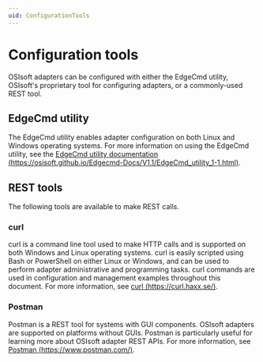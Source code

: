 ```yaml
---
uid: ConfigurationTools
---
```


# Configuration tools

OSIsoft adapters can be configured with either the EdgeCmd utility, OSIsoft's proprietary tool for configuring adapters, or a commonly-used REST tool.

## EdgeCmd utility

The EdgeCmd utility enables adapter configuration on both Linux and Windows operating systems. For more information on using the EdgeCmd utility, see the [EdgeCmd utility documentation (https://osisoft.github.io/Edgecmd-Docs/V1.1/EdgeCmd_utility_1-1.html)](https://osisoft.github.io/Edgecmd-Docs/V1.1/EdgeCmd_utility_1-1.html).

## REST tools

The following tools are available to make REST calls.

### curl

curl is a command line tool used to make HTTP calls and is supported on both Windows and Linux operating systems. curl is easily scripted using Bash or PowerShell on either Linux or Windows, and can be used to perform adapter administrative and programming tasks. curl commands are used in configuration and management examples throughout this document. For more information, see [curl (https://curl.haxx.se/)](https://curl.haxx.se/).

### Postman

Postman is a REST tool for systems with GUI components. OSIsoft adapters are supported on platforms without GUIs. Postman is particularly useful for learning more about OSIsoft adapter REST APIs. For more information, see [Postman (https://www.postman.com/)](https://www.postman.com/).

